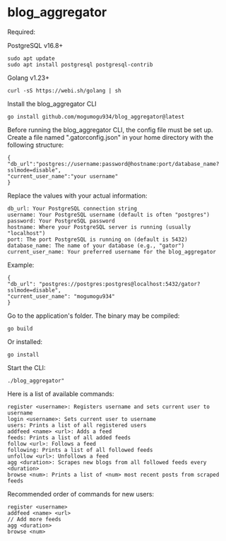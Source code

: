 # blog_aggregator

Required:

PostgreSQL v16.8+
```
sudo apt update
sudo apt install postgresql postgresql-contrib
```

Golang v1.23+
```
curl -sS https://webi.sh/golang | sh
```


Install the blog_aggregator CLI
```
go install github.com/mogumogu934/blog_aggregator@latest
```

Before running the blog_aggregator CLI, the config file must be set up.
Create a file named ".gatorconfig.json" in your home directory with the following structure:

```
{
"db_url":"postgres://username:password@hostname:port/database_name?sslmode=disable",
"current_user_name":"your username"
}
```

Replace the values with your actual information:
```
db_url: Your PostgreSQL connection string
username: Your PostgreSQL username (default is often "postgres")
password: Your PostgreSQL password
hostname: Where your PostgreSQL server is running (usually "localhost")
port: The port PostgreSQL is running on (default is 5432)
database_name: The name of your database (e.g., "gator")
current_user_name: Your preferred username for the blog_aggregator
```

Example:
```
{
"db_url": "postgres://postgres:postgres@localhost:5432/gator?sslmode=disable",
"current_user_name": "mogumogu934"
}
```

Go to the application's folder. The binary may be compiled:
```
go build
```

Or installed:
```
go install
```

Start the CLI:
```
./blog_aggregator"
```

Here is a list of available commands:
```
register <username>: Registers username and sets current user to username
login <username>: Sets current user to username
users: Prints a list of all registered users
addfeed <name> <url>: Adds a feed
feeds: Prints a list of all added feeds
follow <url>: Follows a feed
following: Prints a list of all followed feeds
unfollow <url>: Unfollows a feed
agg <duration>: Scrapes new blogs from all followed feeds every <duration>
browse <num>: Prints a list of <num> most recent posts from scraped feeds
```

Recommended order of commands for new users:
```
register <username>
addfeed <name> <url>
// Add more feeds
agg <duration>
browse <num>
```